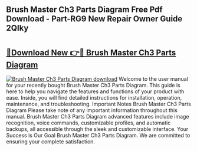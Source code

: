 ## Brush Master Ch3 Parts Diagram Free Pdf Download - Part-RG9 New Repair Owner Guide 2QIky

# <h2><a href="http://dfqa5g.blite.top/?on=Brush+Master+Ch3+Parts+Diagram">🔗Download New 👉🔴 Brush Master Ch3 Parts Diagram</a></h2>

[![Brush Master Ch3 Parts Diagram download](https://i.imgur.com/lujVjoI.png)](http://dfqa5g.blite.top/?on=Brush+Master+Ch3+Parts+Diagram)
Welcome to the user manual for your recently bought Brush Master Ch3 Parts Diagram. This guide is here to help you navigate the features and functions of your product with ease. Inside, you will find detailed instructions for installation, operation, maintenance, and troubleshooting. Important Notes Brush Master Ch3 Parts Diagram Please take note of any important information throughout this manual. Brush Master Ch3 Parts Diagram advanced features include image recognition, voice commands, customizable profiles, and automatic backups, all accessible through the sleek and customizable interface. Your Success is Our Goal Brush Master Ch3 Parts Diagram. We are committed to ensuring your complete satisfaction.
